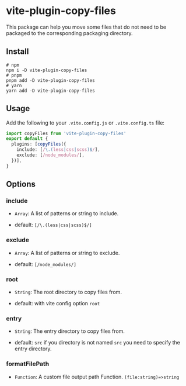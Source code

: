 # vite-plugin-copy-files

This package can help you move some files that do not need to be packaged to the corresponding packaging directory.


## Install

```shell
# npm
npm i -D vite-plugin-copy-files
# pnpm 
pnpm add -D vite-plugin-copy-files
# yarn
yarn add -D vite-plugin-copy-files

```

## Usage

Add the following to your `.vite.config.js` or `.vite.config.ts` file:

```ts
import copyFiles from 'vite-plugin-copy-files'
export default {
  plugins: [copyFiles({
    include: [/\.(less|css|scss)$/],
    exclude: [/node_modules/],
  })],
}
```


## Options

### include

- `Array`: A list of patterns or string to include.

* default: `[/\.(less|css|scss)$/]`


### exclude

- `Array`: A list of patterns or string to exclude.

* default: `[/node_modules/]`

### root

- `String`: The root directory to copy files from.

* default: with vite config option `root`

### entry

- `String`: The entry directory to copy files from.

* default: `src` if you directory is not named `src` you need to specify the entry directory.


### formatFilePath

  - `Function`: A custom file output path Function. `(file:string)=>string`
